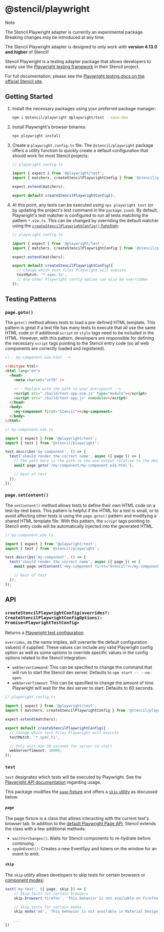 # @stencil/playwright

> [!NOTE]
> The Stencil Playwright adapter is currently an experimental package. Breaking changes may be introduced at any time.
>
> The Stencil Playwright adapter is designed to only work with **version 4.13.0 and higher** of Stencil!

Stencil Playwright is a testing adapter package that allows developers to easily use the [Playwright testing framework](https://playwright.dev/docs/intro)
in their Stencil project.

For full documentation, please see the [Playwright testing docs on the official Stencil site](https://stenciljs.com/docs/next/testing/playwright/overview).

## Getting Started

1. Install the necessary packages using your preferred package manager:

   ```bash
   npm i @stencil/playwright @playwright/test --save-dev
   ```

1. Install Playwright's browser binaries:

   ```bash
   npx playwright install
   ```

1. Create a `playwright.config.ts` file. The `@stencil/playwright` package offers a utility function to quickly create a default configuration that should
   work for most Stencil projects:

   ```ts
   // playwright.config.ts

   import { expect } from '@playwright/test';
   import { matchers, createStencilPlaywrightConfig } from '@stencil/playwright';

   expect.extend(matchers);

   export default createStencilPlaywrightConfig();
   ```

1. At this point, any tests can be executed using `npx playwright test` (or by updating the project's test command in the `package.json`). By default, Playwright's test matcher
   is configured to run all tests matching the pattern `*.e2e.ts`. This can be changed by overriding the default matcher using the
   [`createStencilPlaywrightConfig()` function](#createstencilplaywrightconfigoverrides-createstencilplaywrightconfigoptions-promiseplaywrighttestconfig):

   ```ts
   // playwright.config.ts

   import { expect } from '@playwright/test';
   import { matchers, createStencilPlaywrightConfig } from '@stencil/playwright';

   expect.extend(matchers);

   export default createStencilPlaywrightConfig({
     // Change which test files Playwright will execute
     testMatch: '*.spec.ts',
     // Any other Playwright config option can also be overridden
   });
   ```

## Testing Patterns

### `page.goto()`

The `goto()` method allows tests to load a pre-defined HTML template. This pattern is great if a test file has many tests to execute that all use the same HTML code
or if additional `script` or `style` tags need to be included in the HTML. However, with this pattern, developers are responsible for defining the necessary `script`
tags pointing to the Stencil entry code (so all web components are correctly loaded and registered).

```html
<!-- my-component.e2e.html -->

<!doctype html>
<html lang="en">
  <head>
    <meta charset="utf8" />

    <!-- Replace with the path to your entrypoint -->
    <script src="./build/test-app.esm.js" type="module"></script>
    <script src="./build/test-app.js" nomodule></script>
  </head>
  <body>
    <my-component first="Stencil"></my-component>
  </body>
</html>
```

```ts
// my-component.e2e.ts

import { expect } from '@playwright/test';
import { test } from '@stencil/playwright';

test.describe('my-component', () => {
  test('should render the correct name', async ({ page }) => {
    // The path here is the path to the www output relative to the dev server root directory
    await page.goto('/my-component/my-component.e2e.html');

    // Rest of test
  });
});
```

### `page.setContent()`

The `setContent()` method allows tests to define their own HTML code on a test-by-test basis. This pattern is helpful if the HTML for a test is small, or to
avoid affecting other tests is using the `page.goto()` pattern and modifying a shared HTML template file. With this pattern, the `script` tags pointing to Stencil
entry code will be automatically injected into the generated HTML.

```ts
// my-component.e2e.ts

import { expect } from '@playwright/test';
import { test } from '@stencil/playwright';

test.describe('my-component', () => {
  test('should render the correct name', async ({ page }) => {
    await page.setContent('<my-component first="Stencil"></my-component>');

    // Rest of test
  });
});
```

## API

### `createStencilPlaywrightConfig(overrides?: CreateStencilPlaywrightConfigOptions): Promise<PlaywrightTestConfig>`

Returns a [Playwright test configuration](https://playwright.dev/docs/test-configuration#introduction).

`overrides`, as the name implies, will overwrite the default configuration value(s) if supplied. These values can include any valid Playwright config option as well
as some options to override specific values in the config options related to the Stencil integration:

- `webServerCommand`: This can be specified to change the command that will run to start the Stencil dev server. Defaults to `npm start -- --no-open`.
- `webServerTimeout`: This can be specified to change the amount of time Playwright will wait for the dev server to start. Defaults to 60 seconds.

```ts
// playwright.config.ts

import { expect } from '@playwright/test';
import { matchers, createStencilPlaywrightConfig } from '@stencil/playwright';

expect.extend(matchers);

export default createStencilPlaywrightConfig({
  // Change which test files Playwright will execute
  testMatch: '*.spec.ts',

  // Only wait max 30 seconds for server to start
  webServerTimeout: 30000,
});
```

### `test`

`test` designates which tests will be executed by Playwright. See the [Playwright API documentation](https://playwright.dev/docs/api/class-test#test-call) regarding usage.

This package modifies the [`page` fixture](#page) and offers a [`skip` utility](#skip) as discussed below.

#### `page`

The page fixture is a class that allows interacting with the current test's browser tab. In addition to the [default Playwright Page API](https://playwright.dev/docs/api/class-page),
Stencil extends the class with a few additional methods:

- `waitForChanges()`: Waits for Stencil components to re-hydrate before continuing.
- `spyOnEvent()`: Creates a new EventSpy and listens on the window for an event to emit.

#### `skip`

The `skip` utility allows developers to skip tests for certain browsers or [component modes](https://stenciljs.com/docs/styling#style-modes):

```ts
test('my-test', ({ page, skip }) => {
    // Skip tests for certain browsers
    skip.browser('firefox', 'This behavior is not available on Firefox');

    // Skip tests for certain modes
    skip.mode('md', 'This behavior is not available in Material Design');

    ...
})
```
